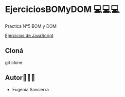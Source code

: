  # EjerciciosBOMyDOM 💻💻💻

Practica N°5 BOM y DOM 

[Ejercicios de JavaScript](https://docs.google.com/document/d/1kA4muGGnCnD0am3vBB4h7VYamCSH1eB_znUmMKPC2w8/edit)

## Cloná

git clone 
## Autor👩🏽‍💻
- Eugenia Sansierra